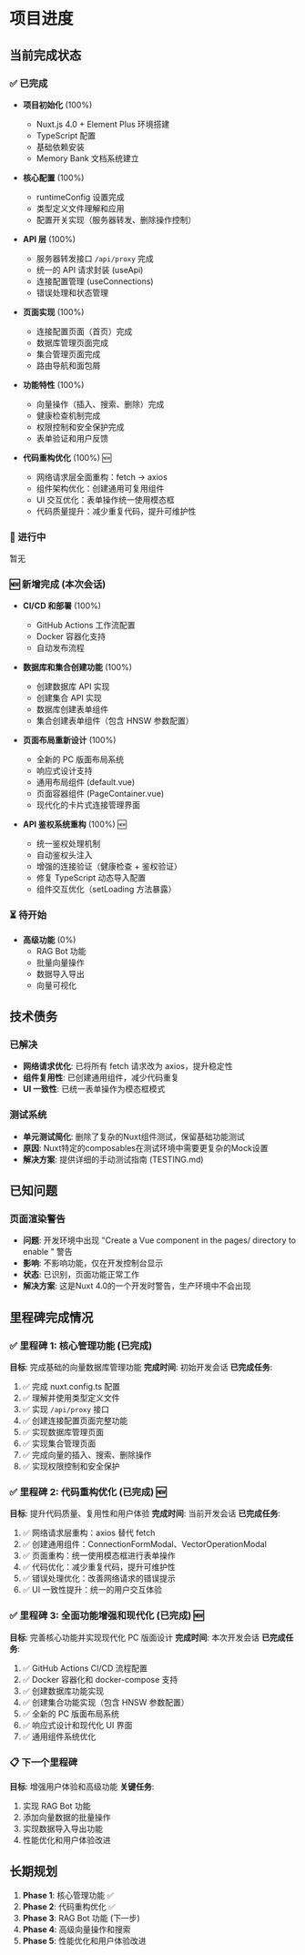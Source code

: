 # 项目进度

## 当前完成状态

### ✅ 已完成
- **项目初始化** (100%)
  - Nuxt.js 4.0 + Element Plus 环境搭建
  - TypeScript 配置
  - 基础依赖安装
  - Memory Bank 文档系统建立

- **核心配置** (100%)
  - runtimeConfig 设置完成
  - 类型定义文件理解和应用
  - 配置开关实现（服务器转发、删除操作控制）

- **API 层** (100%)
  - 服务器转发接口 `/api/proxy` 完成
  - 统一的 API 请求封装 (useApi)
  - 连接配置管理 (useConnections)
  - 错误处理和状态管理

- **页面实现** (100%)
  - 连接配置页面（首页）完成
  - 数据库管理页面完成  
  - 集合管理页面完成
  - 路由导航和面包屑

- **功能特性** (100%)
  - 向量操作（插入、搜索、删除）完成
  - 健康检查机制完成
  - 权限控制和安全保护完成
  - 表单验证和用户反馈

- **代码重构优化** (100%) 🆕
  - 网络请求层全面重构：fetch → axios
  - 组件架构优化：创建通用可复用组件
  - UI 交互优化：表单操作统一使用模态框
  - 代码质量提升：减少重复代码，提升可维护性

### 🔄 进行中
暂无

### 🆕 新增完成 (本次会话)
- **CI/CD 和部署** (100%)
  - GitHub Actions 工作流配置
  - Docker 容器化支持
  - 自动发布流程

- **数据库和集合创建功能** (100%)
  - 创建数据库 API 实现
  - 创建集合 API 实现
  - 数据库创建表单组件
  - 集合创建表单组件（包含 HNSW 参数配置）

- **页面布局重新设计** (100%)
  - 全新的 PC 版面布局系统
  - 响应式设计支持
  - 通用布局组件 (default.vue)
  - 页面容器组件 (PageContainer.vue)
  - 现代化的卡片式连接管理界面

- **API 鉴权系统重构** (100%) 🆕
  - 统一鉴权处理机制
  - 自动鉴权头注入
  - 增强的连接验证（健康检查 + 鉴权验证）
  - 修复 TypeScript 动态导入配置
  - 组件交互优化（setLoading 方法暴露）

### ⏳ 待开始
- **高级功能** (0%)
  - RAG Bot 功能
  - 批量向量操作
  - 数据导入导出
  - 向量可视化

## 技术债务

### 已解决
- **网络请求优化**: 已将所有 fetch 请求改为 axios，提升稳定性
- **组件复用性**: 已创建通用组件，减少代码重复
- **UI 一致性**: 已统一表单操作为模态框模式

### 测试系统
- **单元测试简化**: 删除了复杂的Nuxt组件测试，保留基础功能测试
- **原因**: Nuxt特定的composables在测试环境中需要更复杂的Mock设置
- **解决方案**: 提供详细的手动测试指南 (TESTING.md)

## 已知问题

### 页面渲染警告
- **问题**: 开发环境中出现 "Create a Vue component in the pages/ directory to enable <NuxtPage>" 警告
- **影响**: 不影响功能，仅在开发控制台显示
- **状态**: 已识别，页面功能正常工作
- **解决方案**: 这是Nuxt 4.0的一个开发时警告，生产环境中不会出现

## 里程碑完成情况

### ✅ 里程碑 1: 核心管理功能 (已完成)
**目标**: 完成基础的向量数据库管理功能
**完成时间**: 初始开发会话
**已完成任务**:
1. ✅ 完成 nuxt.config.ts 配置
2. ✅ 理解并使用类型定义文件
3. ✅ 实现 `/api/proxy` 接口
4. ✅ 创建连接配置页面完整功能
5. ✅ 实现数据库管理页面
6. ✅ 实现集合管理页面
7. ✅ 完成向量的插入、搜索、删除操作
8. ✅ 实现权限控制和安全保护

### ✅ 里程碑 2: 代码重构优化 (已完成) 🆕
**目标**: 提升代码质量、复用性和用户体验
**完成时间**: 当前开发会话
**已完成任务**:
1. ✅ 网络请求层重构：axios 替代 fetch
2. ✅ 创建通用组件：ConnectionFormModal、VectorOperationModal
3. ✅ 页面重构：统一使用模态框进行表单操作
4. ✅ 代码优化：减少重复代码，提升可维护性
5. ✅ 错误处理优化：改善网络请求的错误提示
6. ✅ UI 一致性提升：统一的用户交互体验

### ✅ 里程碑 3: 全面功能增强和现代化 (已完成) 🆕
**目标**: 完善核心功能并实现现代化 PC 版面设计
**完成时间**: 本次开发会话
**已完成任务**:
1. ✅ GitHub Actions CI/CD 流程配置
2. ✅ Docker 容器化和 docker-compose 支持
3. ✅ 创建数据库功能实现
4. ✅ 创建集合功能实现（包含 HNSW 参数配置）
5. ✅ 全新的 PC 版面布局系统
6. ✅ 响应式设计和现代化 UI 界面
7. ✅ 通用组件系统优化

### 📋 下一个里程碑
**目标**: 增强用户体验和高级功能
**关键任务**:
1. 实现 RAG Bot 功能
2. 添加向量数据的批量操作
3. 实现数据导入导出功能
4. 性能优化和用户体验改进

## 长期规划
1. **Phase 1**: 核心管理功能 ✅
2. **Phase 2**: 代码重构优化 ✅
3. **Phase 3**: RAG Bot 功能 (下一步)
4. **Phase 4**: 高级向量操作和搜索
5. **Phase 5**: 性能优化和用户体验改进 